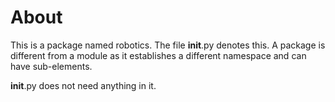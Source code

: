 # About
This is a package named robotics.  The file __init__.py denotes this.  A package is different from a module as it establishes a 
different namespace and can have sub-elements.

__init__.py does not need anything in it.

